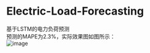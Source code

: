 # Electric-Load-Forecasting
基于LSTM的电力负荷预测<br>
预测的MAPE为2.3%，实际效果图如图所示：<br>
![image](https://github.com/benjamingli/Electric-Load-Forecasting/blob/master/load_RNN/out_picture.png)
